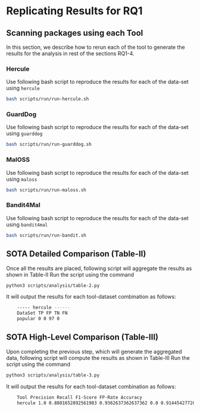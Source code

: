 # Replicating Results for RQ1

## Scanning packages using each Tool

In this section, we describe how to rerun each of the tool to generate the results for the analysis in 
rest of the sections RQ1-4. 

### Hercule
Use following bash script to reproduce the results for each of the data-set using `hercule`

```bash
bash scripts/run/run-hercule.sh
```

### GuardDog
Use following bash script to reproduce the results for each of the data-set using `guarddog`

```bash
bash scripts/run/run-guarddog.sh
```


### MalOSS
Use following bash script to reproduce the results for each of the data-set using `maloss`

```bash
bash scripts/run/run-maloss.sh
```

### Bandit4Mal
Use following bash script to reproduce the results for each of the data-set using `bandit4mal`

```bash
bash scripts/run/run-bandit.sh
```



## SOTA Detailed Comparison (Table-II)
Once all the results are placed, following script will aggregate the results as shown in Table-II
Run the script using the command
```bash
python3 scripts/analysis/table-2.py
```
It will output the results for each tool-dataset combination as follows:
```bash
    ----- hercule ------
    DataSet TP FP TN FN
    popular 0 0 97 0

```

## SOTA High-Level Comparison (Table-III)
Upon completing the previous step, which will generate the aggregated data, following script will compute the results as shown in Table-III
Run the script using the command
```bash
python3 scripts/analysis/table-3.py
```
It will output the results for each tool-dataset combination as follows:
```bash
    Tool Precision Recall F1-Score FP-Rate Accuracy
    hercule 1.0 0.8801652892561983 0.9362637362637362 0.0 0.9144542772861357
```

